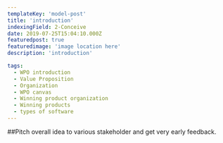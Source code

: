 ```yaml
---
templateKey: 'model-post'
title: 'introduction'
indexingField: 2-Conceive
date: 2019-07-25T15:04:10.000Z
featuredpost: true
featuredimage: 'image location here'
description: 'introduction'

tags:
  - WPO introduction
  - Value Proposition
  - Organization
  - WPO canvas
  - Winning product organization
  - Winning products
  - types of software
---
```


##Pitch overall idea to various stakeholder and get very early feedback.